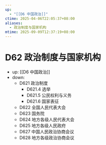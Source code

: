 ```yaml
---
up:
  - "[[D6 中国政治]]"
ctime: 2025-04-06T22:05:37+08:00
aliases:
  - 政治制度与国家机构
mtime: 2025-09-09T12:37:19+08:00
---
```


# D62 政治制度与国家机构

- up: [[D6 中国政治]]
- down:	
	- D621 政治制度
		- D621.4 选举
		- D621.5 公民权利与义务
		- D621.6 国家表征
	- D622 全国人民代表大会
	- D623 国务院
	- D624 地方各级人民代表大会
	- D625 地方各级人民政府
	- D627 中国人民政治协商会议
	- D628 地方各级政治协商会议
	
